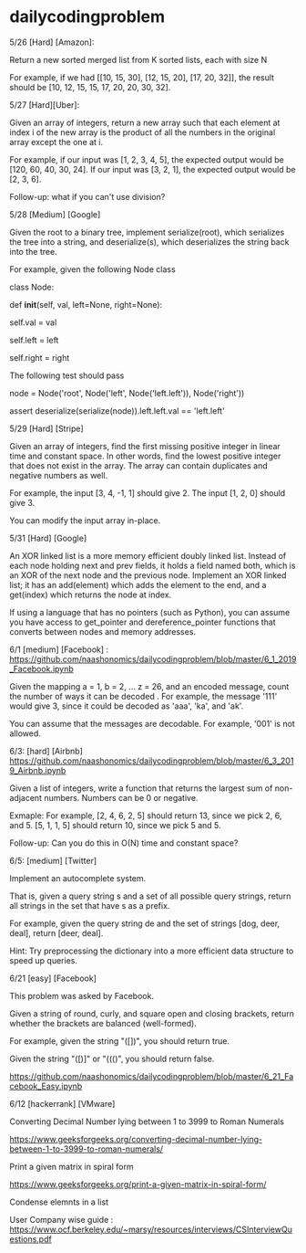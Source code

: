 # dailycodingproblem

5/26 [Hard] [Amazon]:

Return a new sorted merged list from K sorted lists, each with size N

For example, if we had [[10, 15, 30], [12, 15, 20], [17, 20, 32]], the result should be [10, 12, 15, 15, 17, 20, 20, 30, 32].

5/27 [Hard][Uber]:

Given an array of integers, return a new array such that each element at index i of the new array is the product of all the numbers in the original array except the one at i.

For example, if our input was [1, 2, 3, 4, 5], the expected output would be [120, 60, 40, 30, 24]. If our input was [3, 2, 1], the expected output would be [2, 3, 6].

Follow-up: what if you can't use division?

5/28 [Medium] [Google]

Given the root to a binary tree, implement serialize(root), which serializes the tree into a string, and deserialize(s), which deserializes the string back into the tree.

For example, given the following Node class

class Node:

def __init__(self, val, left=None, right=None):

  self.val = val
  
  self.left = left
  
  self.right = right

The following test should pass

node = Node('root', Node('left', Node('left.left')), Node('right'))

assert deserialize(serialize(node)).left.left.val == 'left.left'


5/29 [Hard] [Stripe]

Given an array of integers, find the first missing positive integer in linear time and constant space. In other words, find the lowest positive integer that does not exist in the array. The array can contain duplicates and negative numbers as well.

For example, the input [3, 4, -1, 1] should give 2. The input [1, 2, 0] should give 3.

You can modify the input array in-place.

5/31 [Hard] [Google]

An XOR linked list is a more memory efficient doubly linked list. Instead of each node holding next and prev fields, it holds a field named both, which is an XOR of the next node and the previous node. Implement an XOR linked list; it has an add(element) which adds the element to the end, and a get(index) which returns the node at index.

If using a language that has no pointers (such as Python), you can assume you have access to get_pointer and dereference_pointer functions that converts between nodes and memory addresses.


6/1 [medium] [Facebook] : https://github.com/naashonomics/dailycodingproblem/blob/master/6_1_2019_Facebook.ipynb

Given the mapping a = 1, b = 2, ... z = 26, and an encoded message, count the number of ways it can be decoded
.
For example, the message '111' would give 3, since it could be decoded as 'aaa', 'ka', and 'ak'.

You can assume that the messages are decodable. For example, '001' is not allowed.


6/3: [hard] [Airbnb] https://github.com/naashonomics/dailycodingproblem/blob/master/6_3_2019_Airbnb.ipynb

Given a list of integers, write a function that returns the largest sum of non-adjacent numbers. Numbers can be 0 or negative.

Exmaple: For example, [2, 4, 6, 2, 5] should return 13, since we pick 2, 6, and 5. [5, 1, 1, 5] should return 10, since we pick 5 and 5.

Follow-up: Can you do this in O(N) time and constant space?

6/5: [medium] [Twitter]

Implement an autocomplete system. 

That is, given a query string s and a set of all possible query strings, return all strings in the set that have s as a prefix.

For example, given the query string de and the set of strings [dog, deer, deal], return [deer, deal].

Hint: Try preprocessing the dictionary into a more efficient data structure to speed up queries.

6/21 [easy] [Facebook]

This problem was asked by Facebook.

Given a string of round, curly, and square open and closing brackets, return whether the brackets are balanced (well-formed).

For example, given the string "([])[]({})", you should return true.

Given the string "([)]" or "((()", you should return false.

https://github.com/naashonomics/dailycodingproblem/blob/master/6_21_Facebook_Easy.ipynb 

6/12 [hackerrank] [VMware]

Converting Decimal Number lying between 1 to 3999 to Roman Numerals

https://www.geeksforgeeks.org/converting-decimal-number-lying-between-1-to-3999-to-roman-numerals/ 

Print a given matrix in spiral form

https://www.geeksforgeeks.org/print-a-given-matrix-in-spiral-form/

Condense elemnts in a list

User Company wise guide : https://www.ocf.berkeley.edu/~marsy/resources/interviews/CSInterviewQuestions.pdf
